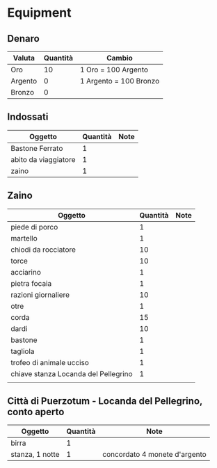 # Equipment

## Denaro

| Valuta   | Quantità | Cambio                 |
| -------- | -------- | ---------------------- |
| Oro      | 10       | 1 Oro = 100 Argento    |
| Argento  | 0        | 1 Argento = 100 Bronzo |
| Bronzo   | 0        |                        |

## Indossati

| Oggetto                            | Quantità | Note                                   |
| ---------------------------------- | -------- | -------------------------------------- |
| Bastone Ferrato                    | 1        |                                        |
| abito da viaggiatore               | 1        |                                        |
| zaino                              | 1        |                                        |

## Zaino

| Oggetto                            | Quantità | Note                                   |
| ---------------------------------- | -------- | -------------------------------------- |
| piede di porco                     | 1        |                                        |
| martello                           | 1        |                                        |
| chiodi da rocciatore               | 10       |                                        |
| torce                              | 10       |                                        |
| acciarino                          | 1        |                                        |
| pietra focaia                      | 1        |                                        |
| razioni giornaliere                | 10       |                                        |
| otre                               | 1        |                                        |
| corda                              | 15       |                                        |
| dardi                              | 10       |                                        |
| bastone                            | 1        |                                        |
| tagliola                           | 1        |                                        |
| trofeo di animale ucciso           | 1        |                                        |
| chiave stanza Locanda del Pellegrino | 1      |                                        |
|                                    |          |                                        |

## Città di Puerzotum - Locanda del Pellegrino, conto aperto

| Oggetto                            | Quantità | Note                                   |
| ---------------------------------- | -------- | -------------------------------------- |
| birra                              | 1        |                                        |
| stanza, 1 notte                    | 1        | concordato 4 monete d'argento          |
